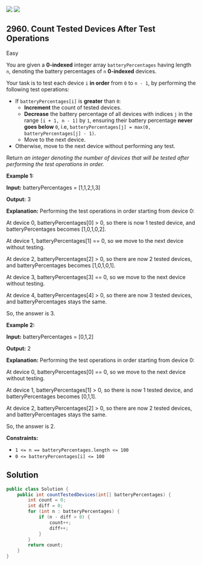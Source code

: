 [![](https://img.shields.io/github/stars/javadev/LeetCode-in-Java?label=Stars&style=flat-square)](https://github.com/javadev/LeetCode-in-Java)
[![](https://img.shields.io/github/forks/javadev/LeetCode-in-Java?label=Fork%20me%20on%20GitHub%20&style=flat-square)](https://github.com/javadev/LeetCode-in-Java/fork)

## 2960\. Count Tested Devices After Test Operations

Easy

You are given a **0-indexed** integer array `batteryPercentages` having length `n`, denoting the battery percentages of `n` **0-indexed** devices.

Your task is to test each device `i` **in order** from `0` to `n - 1`, by performing the following test operations:

*   If `batteryPercentages[i]` is **greater** than `0`:
    *   **Increment** the count of tested devices.
    *   **Decrease** the battery percentage of all devices with indices `j` in the range `[i + 1, n - 1]` by `1`, ensuring their battery percentage **never goes below** `0`, i.e, `batteryPercentages[j] = max(0, batteryPercentages[j] - 1)`.
    *   Move to the next device.
*   Otherwise, move to the next device without performing any test.

Return _an integer denoting the number of devices that will be tested after performing the test operations in order._

**Example 1:**

**Input:** batteryPercentages = [1,1,2,1,3]

**Output:** 3

**Explanation:** Performing the test operations in order starting from device 0: 

At device 0, batteryPercentages[0] > 0, so there is now 1 tested device, and batteryPercentages becomes [1,0,1,0,2]. 

At device 1, batteryPercentages[1] == 0, so we move to the next device without testing. 

At device 2, batteryPercentages[2] > 0, so there are now 2 tested devices, and batteryPercentages becomes [1,0,1,0,1]. 

At device 3, batteryPercentages[3] == 0, so we move to the next device without testing. 

At device 4, batteryPercentages[4] > 0, so there are now 3 tested devices, and batteryPercentages stays the same.

So, the answer is 3.

**Example 2:**

**Input:** batteryPercentages = [0,1,2]

**Output:** 2

**Explanation:** Performing the test operations in order starting from device 0: 

At device 0, batteryPercentages[0] == 0, so we move to the next device without testing. 

At device 1, batteryPercentages[1] > 0, so there is now 1 tested device, and batteryPercentages becomes [0,1,1]. 

At device 2, batteryPercentages[2] > 0, so there are now 2 tested devices, and batteryPercentages stays the same. 

So, the answer is 2.

**Constraints:**

*   `1 <= n == batteryPercentages.length <= 100`
*   `0 <= batteryPercentages[i] <= 100`

## Solution

```java
public class Solution {
    public int countTestedDevices(int[] batteryPercentages) {
        int count = 0;
        int diff = 0;
        for (int n : batteryPercentages) {
            if (n - diff > 0) {
                count++;
                diff++;
            }
        }
        return count;
    }
}
```